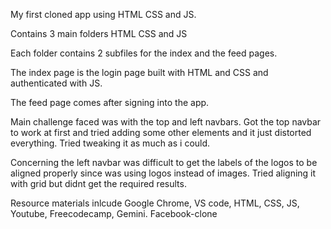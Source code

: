 My first cloned app using HTML CSS and JS.

Contains 3 main folders HTML CSS and JS

Each folder contains 2 subfiles for the index and the feed pages.

The index page is the login page built with HTML and CSS and authenticated with JS.

The feed page comes after signing into the app.

Main challenge faced was with the top and left navbars. Got the top navbar to work at first and tried adding some other elements and it just distorted everything. Tried tweaking it as much as i could.

Concerning the left navbar was difficult to get the labels of the logos to be aligned properly since was using logos instead of images. Tried aligning it with grid but didnt get the required results.

Resource materials inlcude Google Chrome, VS code, HTML, CSS, JS, Youtube, Freecodecamp, Gemini.
Facebook-clone

